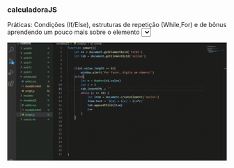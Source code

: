 ### calculadoraJS

Práticas: Condições (If/Else), estruturas de repetição (While,For) e de bônus aprendendo um pouco mais sobre o elemento
<select> do HTML5.


![Curso Js](https://github.com/lucasvicentini1/calculadoraJS/blob/main/20210406_133748.gif)







